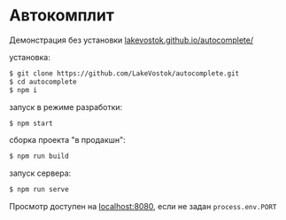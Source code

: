 # Автокомплит

Демонстрация без установки [lakevostok.github.io/autocomplete/](https://lakevostok.github.io/autocomplete/)

установка:
```sh
$ git clone https://github.com/LakeVostok/autocomplete.git
$ cd autocomplete
$ npm i
```

запуск в режиме разработки:
```sh
$ npm start
```

сборка проекта "в продакшн":
```sh
$ npm run build
```
запуск сервера:
```sh
$ npm run serve
```

Просмотр доступен на [localhost:8080](http://localhost:8080), если не задан `process.env.PORT`
